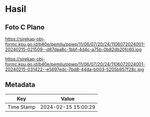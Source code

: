 # Hasil

## Foto C Plano

https://sirekap-obj-formc.kpu.go.id/b40e/pemilu/ppwp/11/06/07/20/24/1106072024001-20240215-021509--d87daa8c-1bbf-4d4c-a75b-0b82db20fc60.jpg

https://sirekap-obj-formc.kpu.go.id/b40e/pemilu/ppwp/11/06/07/20/24/1106072024001-20240215-031422--e5697edc-7bd8-44da-b003-5205b957f28c.jpg


## Metadata

| Key        | Value               |
| ---------- | ------------------- |
| Time Stamp | 2024-02-15 15:00:29 |



